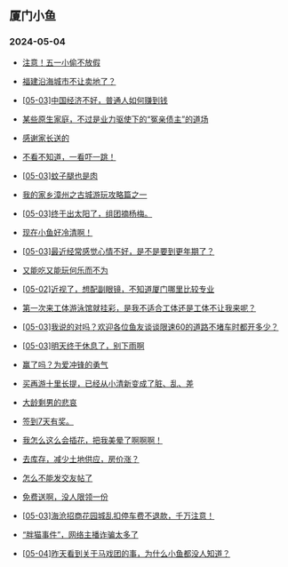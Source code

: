 ## 厦门小鱼 
### 2024-05-04

+ [注意！五一小偷不放假](http://bbs.xmfish.com/read-htm-tid-18184866.html)

+ [福建沿海城市不让卖地了？](http://bbs.xmfish.com/read-htm-tid-18184972.html)

+ [[05-03]中国经济不好，普通人如何赚到钱](http://bbs.xmfish.com/read-htm-tid-18184914.html)

+ [某些原生家庭，不过是业力驱使下的“冤亲债主”的道场](http://bbs.xmfish.com/read-htm-tid-18184869.html)

+ [感谢家长送的](http://bbs.xmfish.com/read-htm-tid-18184856.html)

+ [不看不知道，一看吓一跳！](http://bbs.xmfish.com/read-htm-tid-18184899.html)

+ [[05-03]蚊子腿也是肉](http://bbs.xmfish.com/read-htm-tid-18184884.html)

+ [我的家乡漳州之古城游玩攻略篇之一](http://bbs.xmfish.com/read-htm-tid-18184970.html)

+ [[05-03]终于出太阳了，组团摘杨梅。](http://bbs.xmfish.com/read-htm-tid-18184898.html)

+ [现在小鱼好冷清啊！](http://bbs.xmfish.com/read-htm-tid-18184962.html)

+ [[05-03]最近经常感觉心情不好，是不是要到更年期了？](http://bbs.xmfish.com/read-htm-tid-18184999.html)

+ [又能吃又能玩何乐而不为](http://bbs.xmfish.com/read-htm-tid-18184975.html)

+ [[05-02]近视了，想配副眼镜，不知道厦门哪里比较专业](http://bbs.xmfish.com/read-htm-tid-18184867.html)

+ [第一次来工体游泳馆就挂彩，是我不适合工体还是工体不让我来呢？](http://bbs.xmfish.com/read-htm-tid-18185022.html)

+ [[05-03]我说的对吗？欢迎各位鱼友谈谈限速60的道路不堵车时都开多少？](http://bbs.xmfish.com/read-htm-tid-18185008.html)

+ [[05-03]明天终于休息了，别下雨啊](http://bbs.xmfish.com/read-htm-tid-18185016.html)

+ [赢了吗？为爱冲锋的勇气](http://bbs.xmfish.com/read-htm-tid-18185035.html)

+ [买再游十里长提，已经从小清新变成了脏、乱、差](http://bbs.xmfish.com/read-htm-tid-18185082.html)

+ [大龄剩男的悲哀](http://bbs.xmfish.com/read-htm-tid-18185091.html)

+ [签到7天有奖。](http://bbs.xmfish.com/read-htm-tid-18185046.html)

+ [我怎么这么会插花，把我美晕了啊啊啊！](http://bbs.xmfish.com/read-htm-tid-18185073.html)

+ [去库存，减少土地供应，房价涨？](http://bbs.xmfish.com/read-htm-tid-18185075.html)

+ [怎么不能发交友帖了](http://bbs.xmfish.com/read-htm-tid-18185026.html)

+ [免费送啊，没人限领一份](http://bbs.xmfish.com/read-htm-tid-18185129.html)

+ [[05-03]海沧招商花园城乱扣停车费不退款，千万注意！](http://bbs.xmfish.com/read-htm-tid-18185087.html)

+ [“胖猫事件”，网络主播诈骗太多了](http://bbs.xmfish.com/read-htm-tid-18185157.html)

+ [[05-04]昨天看到关于马戏团的事，为什么小鱼都没人知道？](http://bbs.xmfish.com/read-htm-tid-18185231.html)

